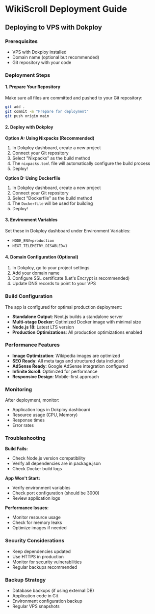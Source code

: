 # WikiScroll Deployment Guide

## Deploying to VPS with Dokploy

### Prerequisites
- VPS with Dokploy installed
- Domain name (optional but recommended)
- Git repository with your code

### Deployment Steps

#### 1. Prepare Your Repository
Make sure all files are committed and pushed to your Git repository:
```bash
git add .
git commit -m "Prepare for deployment"
git push origin main
```

#### 2. Deploy with Dokploy

**Option A: Using Nixpacks (Recommended)**
1. In Dokploy dashboard, create a new project
2. Connect your Git repository
3. Select "Nixpacks" as the build method
4. The `nixpacks.toml` file will automatically configure the build process
5. Deploy!

**Option B: Using Dockerfile**
1. In Dokploy dashboard, create a new project
2. Connect your Git repository
3. Select "Dockerfile" as the build method
4. The `Dockerfile` will be used for building
5. Deploy!

#### 3. Environment Variables
Set these in Dokploy dashboard under Environment Variables:
- `NODE_ENV=production`
- `NEXT_TELEMETRY_DISABLED=1`

#### 4. Domain Configuration (Optional)
1. In Dokploy, go to your project settings
2. Add your domain name
3. Configure SSL certificate (Let's Encrypt is recommended)
4. Update DNS records to point to your VPS

### Build Configuration

The app is configured for optimal production deployment:

- **Standalone Output**: Next.js builds a standalone server
- **Multi-stage Docker**: Optimized Docker image with minimal size
- **Node.js 18**: Latest LTS version
- **Production Optimizations**: All production optimizations enabled

### Performance Features

- **Image Optimization**: Wikipedia images are optimized
- **SEO Ready**: All meta tags and structured data included
- **AdSense Ready**: Google AdSense integration configured
- **Infinite Scroll**: Optimized for performance
- **Responsive Design**: Mobile-first approach

### Monitoring

After deployment, monitor:
- Application logs in Dokploy dashboard
- Resource usage (CPU, Memory)
- Response times
- Error rates

### Troubleshooting

**Build Fails:**
- Check Node.js version compatibility
- Verify all dependencies are in package.json
- Check Docker build logs

**App Won't Start:**
- Verify environment variables
- Check port configuration (should be 3000)
- Review application logs

**Performance Issues:**
- Monitor resource usage
- Check for memory leaks
- Optimize images if needed

### Security Considerations

- Keep dependencies updated
- Use HTTPS in production
- Monitor for security vulnerabilities
- Regular backups recommended

### Backup Strategy

- Database backups (if using external DB)
- Application code in Git
- Environment configuration backup
- Regular VPS snapshots
